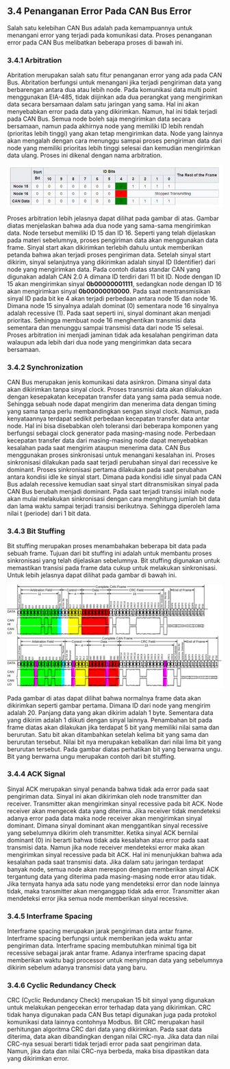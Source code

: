 ## 3.4 Penanganan Error Pada CAN Bus Error

Salah satu kelebihan CAN Bus adalah pada kemampuannya untuk menangani error yang terjadi pada komunikasi data. Proses penanganan error pada CAN Bus melibatkan beberapa proses di bawah ini.

### 3.4.1 Arbitration

Abritation merupakan salah satu fitur penanganan error yang ada pada CAN Bus. Abritation berfungsi untuk menangani jika terjadi pengiriman data yang berbarengan antara dua atau lebih node. Pada komunikasi data multi point menggunakan EIA-485, tidak diijinkan ada dua perangkat yang mengirimkan data secara bersamaan dalam satu jaringan yang sama. Hal ini akan menyebabkan error pada data yang dikirimkan. Namun, hal ini tidak terjadi pada CAN Bus. Semua node boleh saja mengirimkan data secara bersamaan, namun pada akhirnya node yang memiliki ID lebih rendah \(prioritas lebih tinggi\) yang akan tetap mengirimkan data. Node yang lainnya akan mengalah dengan cara menunggu sampai proses pengiriman data dari node yang memiliki prioritas lebih tinggi selesai dan kemudian mengirimkan data ulang. Proses ini dikenal dengan nama arbitration.

![](/assets/2017-11-06_134502.png)

Proses arbitration lebih jelasnya dapat dilihat pada gambar di atas. Gambar diatas menjelaskan bahwa ada dua node yang sama-sama mengirimkan data. Node tersebut memiliki ID 15 dan ID 16. Seperti yang telah dijelaskan pada materi sebelumnya, proses pengiriman data akan menggunakan data frame. Sinyal start akan dikirimkan terlebih dahulu untuk memberikan petanda bahwa akan terjadi proses pengiriman data. Setelah sinyal start dikirim, sinyal selanjutnya yang dikirimkan adalah sinyal ID \(Identifier\) dari node yang mengirimkan data. Pada contoh diatas standar CAN yang digunakan adalah CAN 2.0 A dimana ID terdiri dari 11 bit ID. Node dengan ID 15 akan mengirimkan sinyal **0b00000001111**, sedangkan node dengan ID 16 akan mengirimkan sinyal **0b00000010000**. Pada saat mentransmisikan sinyal ID pada bit ke 4 akan terjadi perbedaan antara node 15 dan node 16. Dimana node 15 sinyalnya adalah dominat \(0\) sementara node 16 sinyalnya adalah recessive \(1\). Pada saat seperti ini, sinyal dominant akan menjadi prioritas. Sehingga membuat node 16 menghentikan transmisi data sementara dan menunggu sampai transmisi data dari node 15 selesai. Proses arbitration ini menjadi jaminan tidak ada kesalahan pengiriman data walaupun ada lebih dari dua node yang mengirimkan data secara bersamaan.

### 3.4.2 Synchronization

CAN Bus merupakan jenis komunikasi data asinkron. Dimana sinyal data akan dikirimkan tanpa sinyal clock. Proses transmisi data akan dilakukan dengan kesepakatan kecepatan transfer data yang sama pada semua node. Sehingga sebuah node dapat mengirim dan menerima data dengan timing yang sama tanpa perlu membandingkan sengan sinyal clock. Namun, pada kenyataannya terdapat sedikit perbedaan kecepatan transfer data antar node. Hal ini bisa disebabkan oleh toleransi dari beberapa komponen yang berfungsi sebagai clock generator pada masing-masing node. Perbedaan kecepatan transfer data dari masing-masing node dapat menyebabkan kesalahan pada saat mengirim ataupun menerima data. CAN Bus menggunakan proses sinkronisasi untuk menangani kesalahan ini. Proses sinkronisasi dilakukan pada saat terjadi perubahan sinyal dari recessive ke dominant. Proses sinkronisasi pertama dilakukan pada saat perubahan antara kondisi idle ke sinyal start. Dimana pada kondisi idle sinyal pada CAN Bus adalah recessive kemudian saat sinyal start ditransmisikan sinyal pada CAN Bus berubah menjadi dominant. Pada saat terjadi transisi inilah node akan mulai melakukan sinkronisasi dengan cara menghitung jumlah bit data dan lama waktu sampai terjadi transisi berikutnya. Sehingga diperoleh lama nilai t \(periode\) dari 1 bit data.

### 3.4.3 Bit Stuffing

Bit stuffing merupakan proses menambahakan beberapa bit data pada sebuah frame. Tujuan dari bit stuffing ini adalah untuk membantu proses sinkronisasi yang telah dijelaskan sebelumnya. Bit stuffing digunakan untuk memastikan transisi pada frame data cukup untuk melakukan sinkronisasi. Untuk lebih jelasnya dapat dilihat pada gambar di bawah ini.

![](/assets/CAN-Frame_mit_Pegeln_mit_Stuffbits.svg)

Pada gambar di atas dapat dilihat bahwa normalnya frame data akan dikirimkan seperti gambar pertama. Dimana ID dari node yang mengirim adalah 20. Panjang data yang akan dikirim adalah 1 byte. Sementara data yang dikirim adalah 1 diikuti dengan sinyal lainnya. Penambahan bit pada frame diatas akan dilakukan jika terdapat 5 bit yang memiliki nilai sama dan berurutan. Satu bit akan ditambahkan setelah kelima bit yang sama dan berurutan tersebut. Nilai bit nya merupakan kebalikan dari nilai lima bit yang berurutan tersebut. Pada gambar diatas perhatikan bit yang berwarna ungu. Bit yang berwarna ungu merupakan contoh dari bit stuffing.

### 3.4.4 ACK Signal

Sinyal ACK merupakan sinyal penanda bahwa tidak ada error pada saat pengiriman data. Sinyal ini akan dikirimkan oleh node transmitter dan receiver. Transmitter akan mengirimkan sinyal recessive pada bit ACK. Node receiver akan mengecek data yang diterima. Jika receiver tidak mendeteksi adanya error pada data maka node receiver akan mengirimkan sinyal dominant. Dimana sinyal dominant akan menggantikan sinyal recessive yang sebelumnya dikirim oleh transmitter. Ketika sinyal ACK bernilai dominant \(0\) ini berarti bahwa tidak ada kesalahan atau error pada saat transmisi data. Namun jika node receiver mendeteksi error maka akan mengirimkan sinyal recessive pada bit ACK. Hal ini menunjukkan bahwa ada kesalahan pada saat transmisi data. Jika dalam satu jaringan terdapat banyak node, semua node akan merespon dengan memberikan sinyal ACK tergantung data yang diterima pada masing-masing node error atau tidak. Jika ternyata hanya ada satu node yang mendeteksi error dan node lainnya tidak, maka transmitter akan menganggap tidak ada error. Transmitter akan mendeteksi error jika semua node memberikan sinyal recessive.

### 3.4.5 Interframe Spacing

Interframe spacing merupakan jarak pengiriman data antar frame. Interframe spacing berfungsi untuk memberikan jeda waktu antar pengiriman data. Interframe spacing membutuhkan minimal tiga bit recessive sebagai jarak antar frame. Adanya interframe spacing dapat memberikan waktu bagi processor untuk menyimpan data yang sebelumnya dikirim sebelum adanya transmisi data yang baru.

### 3.4.6 Cyclic Redundancy Check

CRC \(Cyclic Redundancy Check\) merupakan 15 bit sinyal yang digunakan untuk melakukan pengecekan error terhadap data yang dikirimkan. CRC tidak hanya digunakan pada CAN Bus tetapi digunakan juga pada protokol komunikasi data lainnya contohnya Modbus. Bit CRC merupakan hasil perhitungan algoritma CRC dari data yang dikirimkan. Pada saat data diterima, data akan dibandingkan dengan nilai CRC-nya. Jika data dan nilai CRC-nya sesuai berarti tidak terjadi error pada saat pengiriman data. Namun, jika data dan nilai CRC-nya berbeda, maka bisa dipastikan data yang dikirimkan error.

